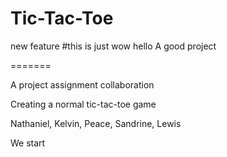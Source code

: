 # Tic-Tac-Toe

new feature
#this is just wow
hello A good project

=======

A project assignment collaboration

Creating a normal tic-tac-toe game

Nathaniel, Kelvin, Peace, Sandrine, Lewis

We start


